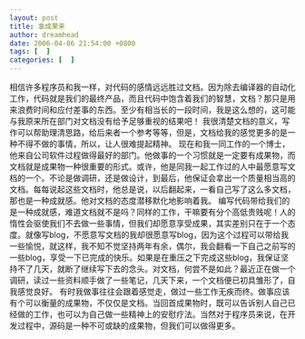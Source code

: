 ```yaml
---
layout: post
title: 拿成果来
author: dreamhead
date: 2006-04-06 21:54:00 +0800
tags: [  ]
categories: [  ]
---
```


相信许多程序员和我一样，对代码的感情远远胜过文档。因为除去编译器的自动化工作，代码就是我们的最终产品，而且代码中饱含着我们的智慧，文档？那只是用来浪费时间和应付差事的东西。至少有相当长的一段时间，我是这么想的，这可能与我原来所在部门对文档没有给予足够重视的结果吧！ 我很清楚文档的意义，写作可以帮助理清思路，给后来者一个参考等等，但是，文档给我的感觉更多的是一种不得不做的事情，所以，让人很难提起精神。 现在和我一同工作的一个博士，他来自公司软件过程做得最好的部门。他做事的一个习惯就是一定要有成果物，而文档就是成果物一种很重要的形式。或许，他是同我一起工作过的人中最愿意写文档的一个。不论是做调研，还是做设计，到最后，他保证会拿出一个质量相当高的文档。每每说起这些文档时，他总是说，以后翻起来，一看自己写了这么多文档，那也是一种成就感。他对文档的态度潜移默化地影响着我。 编写代码带给我们的是一种成就感，难道文档就不是吗？同样的工作，干嘛要有分个高低贵贱呢！人的惰性会驱使我们不去做一些事情，但我们却愿意享受成果，其实差别只在于一个态度。就像写blog，不愿意写文档的我却很愿意写blog，因为这个过程可以带给我一些愉悦，就这样，我不知不觉坚持两年有余，偶尔，我会翻看一下自己之前写的一些blog，享受一下已完成的快乐。如果是在重压之下完成这些blog，我保证坚持不了几天，就断了继续写下去的念头。对文档，何尝不是如此？最近正在做一个调研，读过一些资料顺手做了一些笔记，几天下来，一个文档便已初具雏形了，自我感觉良好。 有时我做事往往会跟着感觉走，做过一些工作无疾而终。做事应该有个可以衡量的成果物，不仅仅是文档。当回首成果物时，既可以告诉别人自己已经做的工作，也可以为自己做一些精神上的安慰疗法。当然对于程序员来说，在开发过程中，源码是一种不可或缺的成果物，但我们可以做得更多。


